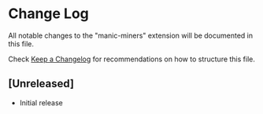 # Change Log

All notable changes to the "manic-miners" extension will be documented in this file.

Check [Keep a Changelog](http://keepachangelog.com/) for recommendations on how to structure this file.

## [Unreleased]

- Initial release